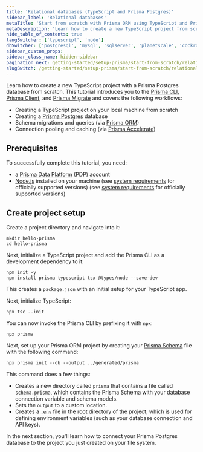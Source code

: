 ```yaml
---
title: 'Relational databases (TypeScript and Prisma Postgres)'
sidebar_label: 'Relational databases'
metaTitle: 'Start from scratch with Prisma ORM using TypeScript and Prisma Postgres (15 min)'
metaDescription: 'Learn how to create a new TypeScript project from scratch by connecting Prisma ORM to your Prisma Postgres database and generating a Prisma Client for database access.'
hide_table_of_contents: true
langSwitcher: ['typescript', 'node']
dbSwitcher: ['postgresql', 'mysql', 'sqlserver', 'planetscale', 'cockroachdb', 'prismaPostgres']
sidebar_custom_props:
sidebar_class_name: hidden-sidebar
pagination_next: getting-started/setup-prisma/start-from-scratch/relational-databases/connect-your-database-typescript-prismaPostgres
slugSwitch: /getting-started/setup-prisma/start-from-scratch/relational-databases-
---
```


Learn how to create a new TypeScript project with a Prisma Postgres database from scratch. This tutorial introduces you to the [Prisma CLI](/orm/tools/prisma-cli), [Prisma Client](/orm/prisma-client), and [Prisma Migrate](/orm/prisma-migrate) and covers the following workflows:

- Creating a TypeScript project on your local machine from scratch
- Creating a [Prisma Postgres](https://www.prisma.io/postgres?utm_source=docs) database
- Schema migrations and queries (via [Prisma ORM](https://www.prisma.io/orm))
- Connection pooling and caching (via [Prisma Accelerate](https://www.prisma.io/accelerate))

## Prerequisites

To successfully complete this tutorial, you need:

- a [Prisma Data Platform](https://console.prisma.io/) (PDP) account
- [Node.js](https://nodejs.org/en/) installed on your machine (see [system requirements](/orm/reference/system-requirements) for officially supported versions) (see [system requirements](/orm/reference/system-requirements) for officially supported versions)

## Create project setup

Create a project directory and navigate into it:

```terminal copy
mkdir hello-prisma
cd hello-prisma
```

Next, initialize a TypeScript project and add the Prisma CLI as a development dependency to it:

```terminal copy
npm init -y
npm install prisma typescript tsx @types/node --save-dev
```

This creates a `package.json` with an initial setup for your TypeScript app.

Next, initialize TypeScript:

```terminal copy
npx tsc --init
```

You can now invoke the Prisma CLI by prefixing it with `npx`:

```terminal
npx prisma
```

Next, set up your Prisma ORM project by creating your [Prisma Schema](/orm/prisma-schema) file with the following command:

```terminal copy
npx prisma init --db --output ../generated/prisma
```

This command does a few things:

- Creates a new directory called `prisma` that contains a file called `schema.prisma`, which contains the Prisma Schema with your database connection variable and schema models.
- Sets the `output` to a custom location.
- Creates a [`.env`](/orm/more/development-environment/environment-variables) file in the root directory of the project, which is used for defining environment variables (such as your database connection and API keys).

In the next section, you'll learn how to connect your Prisma Postgres database to the project you just created on your file system.
